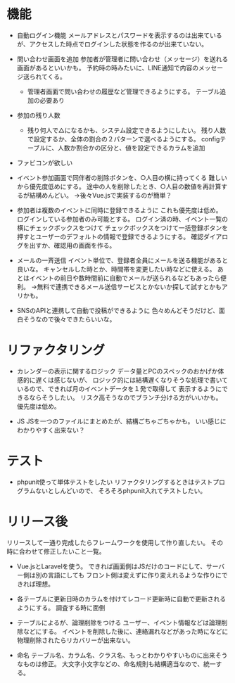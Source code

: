 # 機能
* 自動ログイン機能
    メールアドレスとパスワードを表示するのは出来ているが、アクセスした時点でログインした状態を作るのが出来ていない。

* 問い合わせ画面を追加
    参加者が管理者に問い合わせ（メッセージ）を送れる画面があるといいかも。
    予約時の時みたいに、LINE通知で内容のメッセージ送られてくる。
    * 管理者画面で問い合わせの履歴など管理できるようにする。
        テーブル追加の必要あり

* 参加の残り人数
    * 残り何人で△になるかも、システム設定できるようにしたい。
        残り人数で設定するか、全体の割合の２パターンで選べるようにする。
        configテーブルに、人数か割合かの区分と、値を設定できるカラムを追加

* ファビコンが欲しい

* イベント参加画面で同伴者の削除ボタンを、○人目の横に持ってくる
    難しいから優先度低めにする。
    途中の人を削除したとき、○人目の数値を再計算するが結構めんどい。
    →後々Vue.jsで実装するのが簡単？

* 参加者は複数のイベントに同時に登録できるように
    これも優先度は低め。
    ログインしている参加者のみ可能とする。
    ログイン済の時、イベント一覧の横にチェックボックスをつけて
    チェックボックスをつけて一括登録ボタンを押すとユーザーのデフォルトの情報で登録できるようにする。
    確認ダイアログを出すか、確認用の画面を作る。

* メールの一斉送信
    イベント単位で、登録者全員にメールを送る機能があると良いな。
    キャンセルした時とか、時間帯を変更したい時などに使える。
    あとはイベントの前日や数時間前に自動でメールが送られるなどもあったら便利。
    →無料で連携できるメール送信サービスとかないか探して試すとかもアリかも。
    
* SNSのAPIと連携して自動で投稿ができるように
    色々めんどそうだけど、面白そうなので後々できたらいいな。

# リファクタリング
* カレンダーの表示に関するロジック
    データ量とPCのスペックのおかげか体感的に遅くは感じないが、
    ロジック的には結構遅くなりそうな処理で書いているので、できれば月のイベントデータを１発で取得して
    表示するようにできるならそうしたい。
    リスク高そうなのでブランチ分ける方がいいかも。
    優先度は低め。

* JS
    JSを一つのファイルにまとめたが、結構ごちゃごちゃかも。
    いい感じにわかりやすく出来ない？

# テスト
* phpunit使って単体テストをしたい
リファクタリングするときはテストプログラムないとしんどいので、
そろそろphpunit入れてテストしたい。


# リリース後
リリースして一通り完成したらフレームワークを使用して作り直したい。
その時に合わせて修正したいこと一覧。

* Vue.jsとLaravelを使う。
    できれば画面側はJSだけのコードにして、サーバー側は別の言語にしても
    フロント側は変えずに作り変えれるような作りにできれば理想。

* 各テーブルに更新日時のカラムを付けてレコード更新時に自動で更新されるようにする。
    調査する時に面倒
* テーブルによるが、論理削除をつける
    ユーザー、イベント情報などは論理削除などにする。
    イベントを削除した後に、連絡漏れなどがあった時になどに物理削除されたらリカバリーが出来ない。
* 命名
    テーブル名、カラム名、クラス名、もっとわかりやすいものに出来そうなものは修正。
    大文字小文字などの、命名規則も結構適当なので、統一する。




